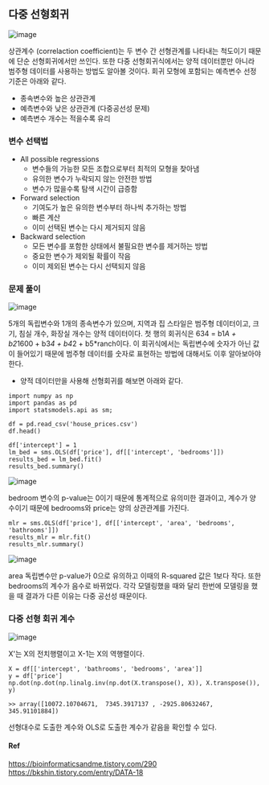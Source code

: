 ## 다중 선형회귀

![image](https://github.com/eileenjang/statistics/assets/82510378/46879df1-a65f-4182-a42b-75e6a926eeee)

상관계수 (correlaction coefficient)는 두 변수 간 선형관계를 나타내는 척도이기 때문에 단순 선형회귀에서만 쓰인다.
또한 다중 선형회귀식에서는 양적 데이터뿐만 아니라 범주형 데이터를 사용하는 방법도 알아볼 것이다.
회귀 모형에 포함되는 예측변수 선정기준은 아래와 같다.
- 종속변수와 높은 상관관계
- 예측변수와 낮은 상관관계 (다중공선성 문제)
- 예측변수 개수는 적을수록 유리

### 변수 선택법
- All possible regressions
  - 변수들의 가능한 모든 조합으로부터 최적의 모형을 찾아냄
  - 유의한 변수가 누락되지 않는 안전한 방법
  - 변수가 많을수록 탐색 시간이 급증함
- Forward selection
  - 기여도가 높은 유의한 변수부터 하나씩 추가하는 방법
  - 빠른 계산
  - 이미 선택된 변수는 다시 제거되지 않음
- Backward selection
  - 모든 변수를 포함한 상태에서 불필요한 변수를 제거하는 방법
  - 중요한 변수가 제외될 확률이 작음
  - 이미 제외된 변수는 다시 선택되지 않음

### 문제 풀이

![image](https://github.com/eileenjang/statistics/assets/82510378/76a87757-414b-4053-b0b9-b11aa48d0bd9)

5개의 독립변수와 1개의 종속변수가 있으며, 지역과 집 스타일은 범주형 데이터이고, 크기, 침실 개수, 화장실 개수는 양적 데이터이다.
첫 행의 회귀식은 634 = b1*A + b2*1600 + b3*4 + b4*2 + b5*ranch이다. 이 회귀식에서는 독립변수에 숫자가 아닌 값이 들어있기 때문에 범주형 데이터를 숫자로 표현하는 방법에 대해서도 이후 알아보아야 한다.

- 양적 데이터만을 사용해 선형회귀를 해보면 아래와 같다.
```
import numpy as np
import pandas as pd
import statsmodels.api as sm;

df = pd.read_csv('house_prices.csv')
df.head()

df['intercept'] = 1
lm_bed = sms.OLS(df['price'], df[['intercept', 'bedrooms']])
results_bed = lm_bed.fit()
results_bed.summary()
```

![image](https://github.com/eileenjang/statistics/assets/82510378/c6631914-55ad-4459-9582-8602d129fbe6)

bedroom 변수의 p-value는 0이기 때문에 통계적으로 유의미한 결과이고, 계수가 양수이기 때문에 bedrooms와 price는 양의 상관관계를 가진다.

```
mlr = sms.OLS(df['price'], df[['intercept', 'area', 'bedrooms', 'bathrooms']])
results_mlr = mlr.fit()
results_mlr.summary()
```

![image](https://github.com/eileenjang/statistics/assets/82510378/84e43d6d-b20f-4111-a536-ee755e121ea1)

area 독립변수만 p-value가 0으로 유의하고 이때의 R-squared 값은 1보다 작다. 또한 bedrooms의 계수가 음수로 바뀌었다.
각각 모델링했을 때와 달리 한번에 모델링을 했을 때 결과가 다른 이유는 다중 공선성 때문이다.

### 다중 선형 회귀 계수

![image](https://github.com/eileenjang/statistics/assets/82510378/62b17970-8e0f-420e-9451-c64052357689)

X'는 X의 전치행렬이고 X-1는 X의 역행렬이다.

```
X = df[['intercept', 'bathrooms', 'bedrooms', 'area']]
y = df['price']
np.dot(np.dot(np.linalg.inv(np.dot(X.transpose(), X)), X.transpose()), y)

>> array([10072.10704671,  7345.3917137 , -2925.80632467,   345.91101884])
```
선형대수로 도출한 계수와 OLS로 도출한 계수가 같음을 확인할 수 있다.

#### Ref
https://bioinformaticsandme.tistory.com/290
https://bkshin.tistory.com/entry/DATA-18

